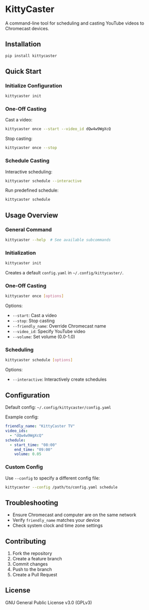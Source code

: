 # KittyCaster

A command-line tool for scheduling and casting YouTube videos to Chromecast devices.

## Installation

```bash
pip install kittycaster
```

## Quick Start

### Initialize Configuration

```bash
kittycaster init
```

### One-Off Casting

Cast a video:

```bash
kittycaster once --start --video_id dQw4w9WgXcQ
```

Stop casting:

```bash
kittycaster once --stop
```

### Schedule Casting

Interactive scheduling:

```bash
kittycaster schedule --interactive
```

Run predefined schedule:

```bash
kittycaster schedule
```

## Usage Overview

### General Command

```bash
kittycaster --help  # See available subcommands
```

### Initialization

```bash
kittycaster init
```

Creates a default `config.yaml` in `~/.config/kittycaster/`.

### One-Off Casting

```bash
kittycaster once [options]
```

Options:

- `--start`: Cast a video
- `--stop`: Stop casting
- `--friendly_name`: Override Chromecast name
- `--video_id`: Specify YouTube video
- `--volume`: Set volume (0.0-1.0)

### Scheduling

```bash
kittycaster schedule [options]
```

Options:

- `--interactive`: Interactively create schedules

## Configuration

Default config: `~/.config/kittycaster/config.yaml`

Example config:

```yaml
friendly_name: "KittyCaster TV"
video_ids:
  - "dQw4w9WgXcQ"
schedule:
  - start_time: "08:00"
    end_time: "09:00"
    volume: 0.05
```

### Custom Config

Use `--config` to specify a different config file:

```bash
kittycaster --config /path/to/config.yaml schedule
```

## Troubleshooting

- Ensure Chromecast and computer are on the same network
- Verify `friendly_name` matches your device
- Check system clock and time zone settings

## Contributing

1. Fork the repository
2. Create a feature branch
3. Commit changes
4. Push to the branch
5. Create a Pull Request

## License

GNU General Public License v3.0 (GPLv3)
